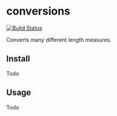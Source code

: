 # conversions

[![Build Status](https://travis-ci.org/blakeyc/conversions.svg?branch=master)](https://travis-ci.org/blakeyc/conversions)

Converts many different length measures.

## Install

Todo

## Usage

Todo
